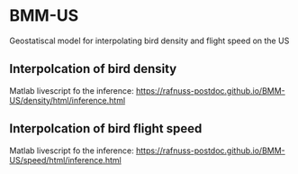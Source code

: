 # BMM-US
 Geostatiscal model for interpolating bird density and flight speed on the US

## Interpolcation of bird density

Matlab livescript fo the inference: https://rafnuss-postdoc.github.io/BMM-US/density/html/inference.html

## Interpolcation of bird flight speed

Matlab livescript fo the inference: https://rafnuss-postdoc.github.io/BMM-US/speed/html/inference.html
